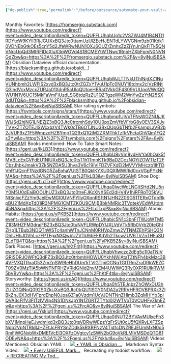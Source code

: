 ```yaml
---
{"dg-publish":true,"permalink":"/before/outsource/automate-your-vault-with-dataview/","tags":["dataview","gardenEntry"]}
---
```



Monthly Favorites: [https://fromsergio.substack.com](https://www.youtube.com/redirect?event=video_description&redir_token=QUFFLUhqbUp1c2VSZWJ4M1B4NTl1RDYteW9KYlI3RjJGUXxBQ3Jtc0ttamUzUlZEeHJENTdLYWVGNm9zb01Kdk10VDNEbGtkOEs5cnY5d2JfeWRwNUN1OXJ6OUZrZmhxZzZjYnJnQkFlTk5QNVNrcUpQd3MtRFlDcXluX3pWOVd4S1BCMEYtWTNwc1RnbHZXbFpmN0NVNGdZbw&q=https%3A%2F%2Ffromsergio.substack.com%2F&v=8yjNuiSBSAM) 
Obsidian Dataview official documentation: [https://blacksmithgu.github.io/obsidi...](https://www.youtube.com/redirect?event=video_description&redir_token=QUFFLUhqbWJLTTNkUThINjdXZ1NuVUNhbmh2LWFIS2xvd3xBQ3Jtc0trZGZxY1VuU1pTc0NUY18tdmx2clVzRlNtQ3lndVcxMzcxZURJa01XdnR5aUloQUtoeHBRaGVkbGF4S09VUUpqVWdQQWU1N1V6UC15MkFaVmFiUzdLSG8tdzRzZU1QZTgzeWM2WnYwZzYtN25SX3dUTQ&q=https%3A%2F%2Fblacksmithgu.github.io%2Fobsidian-dataview%2F&v=8yjNuiSBSAM) 
Star rating symbols: [https://fsymbols.com/signs/stars/](https://www.youtube.com/redirect?event=video_description&redir_token=QUFFLUhqbmpfUjVxTFNsWGZNUjJKWjJSd2hjNG1LNEZjZ3xBQ3Jtc0trcmhSdy1OU0pxZmVfbVFrbG8yOEV3SXJyTVVkZTZOTEJlSWcxbzV4TWk0cTB6OTJNU3BxQUpGbTNfb2FkampLaVB2b2JVUF9xZ1F5WmpzdHZBYmpTQ29xQ1QtM2ZXMThkTzRrVFctaGhVQm1FQ2s3Yw&q=https%3A%2F%2Ffsymbols.com%2Fsigns%2Fstars%2F&v=8yjNuiSBSAM) 
Books mentioned: How To Take Smart Notes: [https://geni.us/IkLB3](https://www.youtube.com/redirect?event=video_description&redir_token=QUFFLUhqbU8yVm8ydHVYa0hOak5fMVBLcExGVFdEU1NlUXxBQ3Jtc0tsT1h1TmpKTk9BaDZCczNOYjZOWTIzT2FCbzJhbkJmakV3Zk5NZDA5U3hva3V6c19iVlFDZVFXdEl2MVVYMHczb1lhTDVhR1JQcnF1NzdGNG5ZaEphaVUtSTB0QklKYXU0QXlMWlRid0cxVGpPYkNrMA&q=https%3A%2F%2Fgeni.us%2FIkLB3&v=8yjNuiSBSAM) Shoe Dog: [https://geni.us/tLdTxpP](https://www.youtube.com/redirect?event=video_description&redir_token=QUFFLUhqa0IwcWdLNGltSHd2NU5nY0M5U0dEajBOOUhUZ3xBQ3Jtc0treFJKcXNXSEd2dHV4V1hiRFRpT05kVUNtSnlxcFZzYm9JelEwMGI0UVNFYlIyOXpnRS1tN1JHN2Z0SG51TERxOTdpRkpBU21MdXpTd01iR3NPMG1CMTZKOU9CMjBBbkNMRjc3TVdtekVEdWUtdm45NA&q=https%3A%2F%2Fgeni.us%2FtLdTxpP&v=8yjNuiSBSAM) 
Atomic Habits: [https://geni.us/yPKB5Z](https://www.youtube.com/redirect?event=video_description&redir_token=QUFFLUhqbjc5N1c3bnFITWJoWTM5Z1l3MHZFM3drajFBZ3xBQ3Jtc0tuNVFLRWpDYlJXLVdVTk5Rb0Vrb20teGhIZHp1LTBub3NDQThWSTc4anhWTnJCNnM0RHVpZmw2VTNMZEhPSHQ3NDhlUHhJOVhLczFPTFgxN3QwbUZVTk9ibEFKdVh2TkcwZUV6TVZnTHFuSUZLdTB4TQ&q=https%3A%2F%2Fgeni.us%2FyPKB5Z&v=8yjNuiSBSAM) 
Dark Places: [https://geni.us/hKtF4t](https://www.youtube.com/redirect?event=video_description&redir_token=QUFFLUhqbVhwczc2dEg5c1l0aTNIVGRISDRJOWFtQ3dFZ3xBQ3Jtc0trbmhHOWU0YkhNWjAtaTZtNFh4bkMzc3B4VFVXQTRxaG53ZmZpSW9feHhDUm1rTVlGTlpiOGNqTGtTRmZraDRkWEZCT09ZV0MzTlA5bWNTNFRHZVRldGNld2hvMEM4UWlWQ3RyOXR1RUlkRWM5bVBvYw&q=https%3A%2F%2Fgeni.us%2FhKtF4t&v=8yjNuiSBSAM) 
Storyworthy: [https://geni.us/rcAO](https://www.youtube.com/redirect?event=video_description&redir_token=QUFFLUhqa0h5TEJqbzZhOWxDU3hZUlZGQlNnQ092S0ZkUXxBQ3Jtc0trQU1lSGY0NDA2a2RRVHFROVBPRXk3ZlBkZnJ0X3dHVFprdEhpN0JpaGZ1a0Vzdm1UcVJDNTNnZHlmb3ZqMHlYb3piQVA3cFlfV3FtTzlVVlp4NS1DNkJpYlN1ZGRTZTYtd0l2WTVoT0VCUHFyZkhEZw&q=https%3A%2F%2Fgeni.us%2FrcAO&v=8yjNuiSBSAM) 
The War of Art: [https://geni.us/YskIut](https://www.youtube.com/redirect?event=video_description&redir_token=QUFFLUhqa0tNUTZBYVAyMUlxeFh3bXV1MnpHeEJwdmlxd3xBQ3Jtc0tsVDRwWEpzYzFrSUt0cU5fQXRyLXFZSzNpb2VpNTRIdlJHZEtJcFRYSnZDdk5kRXRFNzV4Tjd1cDNZREJEUmMxN0o5RmFjWGNxbWxDME1VcEl3OXFzOVgtcy1zSWN2bG9oVkRLMlVMSDdQTG81ODEyNA&q=https%3A%2F%2Fgeni.us%2FYskIut&v=8yjNuiSBSAM) 
Videos Mentioned: Obsidian YAML :    [![](https://www.gstatic.com/youtube/img/watch/yt_favicon.png) • YAML in Obsidian ...](https://www.youtube.com/watch?v=an8iBB_8ShE&t=0s)   Markdown Syntax Video:    [![](https://www.gstatic.com/youtube/img/watch/yt_favicon.png) • Every USEFUL Mark...](https://www.youtube.com/watch?v=d8fXEhWy_rY&t=0s)   Recreating my todoist workflow:    [![](https://www.gstatic.com/youtube/img/watch/yt_favicon.png) • RECREATING My Tod...](https://www.youtube.com/watch?v=R4fscDsR5xY&t=0s)
